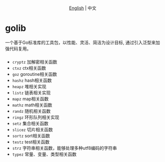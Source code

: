 <p align="center">
    <br> <a href="README.md">English</a> | 中文
</p>

# golib
一个基于Go标准库的工具包，以性能、灵活、简洁为设计目标, 通过引入泛型来加强代码复用。

###
* ``cryptz`` 加解密相关函数
* ``ctxz`` ctx相关函数
* ``goz`` goroutine相关函数
* ``hashz`` hash相关函数
* ``heapz`` 堆相关实现
* ``listz`` 链表相关实现
* ``mapz`` map相关函数
* ``mathz`` math相关函数
* ``randz`` 随机相关函数
* ``ringz`` 环形队列相关实现
* ``setz`` 集合相关函数
* ``slicez`` 切片相关函数
* ``sortz`` sort相关函数
* ``testz`` test相关函数
* ``strz`` 字符串相关函数，能够处理多种utf8编码的字符串
* ``typez`` 常量、变量、类型相关函数
